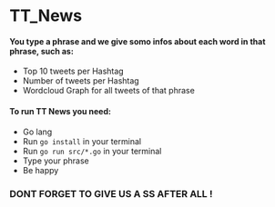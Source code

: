 # TT_News
#### You type a phrase and we give somo infos about each word in that phrase, such as:
* Top 10 tweets per Hashtag
* Number of tweets per Hashtag
* Wordcloud Graph for all tweets of that phrase

#### To run TT News you need:
* Go lang
* Run ```go install``` in your terminal
* Run ```go run src/*.go``` in your terminal
* Type your phrase
* Be happy

### DONT FORGET TO GIVE US A SS AFTER ALL !
